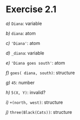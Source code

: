 # Exercise 2.1

_a)_ `Diana`: variable

_b)_ `diana`: atom

_c)_ `'Diana'`: atom

_d)_ `_diana`: variable

_e)_ `'Diana goes south'`: atom

_f)_ `goes( diana, south)`: structure

_g)_ `45`: number

_h)_ `5(X, Y)`: invalid?

_i)_ `+(north, west)`: structure

_j)_ `three(Black(Cats))`: structure
